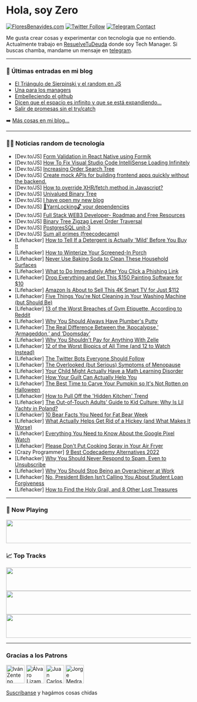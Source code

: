 # Hola, soy Zero

[![FloresBenavides.com](https://img.shields.io/website?down_message=oops&label=MiBlog&style=for-the-badge&up_message=online&url=https%3A%2F%2Ffloresbenavides.com)](https://floresbenavides.com) [![Twitter Follow](https://img.shields.io/twitter/follow/ZeroDragon?color=%231DA1F2&label=Follow&logo=twitter&logoColor=ffffff&style=for-the-badge)](https://twitter.com/zerodragon) [![Telegram Contact](https://img.shields.io/badge/escr%C3%ADbeme-ZeroDragon-%2326A5E4?style=for-the-badge&logo=telegram)](https://t.me/zerodragon)

Me gusta crear cosas y experimentar con tecnología que no entiendo.
Actualmente trabajo en [ResuelveTuDeuda](http://github.com/resuelve) donde soy Tech Manager.
Si buscas chamba, mandame un mensaje en [telegram](https://t.me/zerodragon).

---

### 📕 Últimas entradas en mi blog
<!-- BLOG-POST-LIST:START -->
- [El Triángulo de Sierpinski y el random en JS](https://floresbenavides.com/el-triangulo-de-sierpinski-y-el-random-en-js/)
- [Una para los managers](https://floresbenavides.com/una-para-los-managers/)
- [Embelleciendo el github](https://floresbenavides.com/embelleciendo-el-github/)
- [Dicen que el espacio es infinito y que se está expandiendo…](https://floresbenavides.com/dicen-que-el-espacio-es-infinito-y-que-se-esta-expandiendo/)
- [Salir de promesas sin el try/catch](https://floresbenavides.com/salir-de-promesas-sin-el-try-catch/)
<!-- BLOG-POST-LIST:END -->

➡️ [Más cosas en mi blog...](https://floresbenavides.com)

---

### 👨‍💻 Noticias random de tecnología
<!-- TECH-POSTS:START -->
- [Dev.to/JS] [Form Validation in React Native using Formik](https://dev.to/daryllukas/form-validation-in-react-native-using-formik-mn9)
- [Dev.to/JS] [How To Fix Visual Studio Code IntelliSense Loading Infinitely](https://dev.to/dsibinski/how-to-fix-visual-studio-code-intellisense-loading-infinitely-do9)
- [Dev.to/JS] [Increasing Order Search Tree](https://dev.to/zeeshanali0704/increasing-order-search-tree-4gfe)
- [Dev.to/JS] [Create mock APIs for building frontend apps quickly without the backend.](https://dev.to/sivaneshs/create-mock-apis-for-building-frontend-apps-quickly-without-the-backend-2lm2)
- [Dev.to/JS] [How to override XHR/fetch method in Javascript?](https://dev.to/iserioton/how-to-override-xhrfetch-method-in-javascript-g44)
- [Dev.to/JS] [Univalued Binary Tree](https://dev.to/zeeshanali0704/univalued-binary-tree-3cpf)
- [Dev.to/JS] [I have open my new blog](https://dev.to/devcoder1432/i-have-open-my-new-blog-3lg5)
- [Dev.to/JS] [🧶YarnLocking🔓 your dependencies](https://dev.to/thekashey/yarnlocking-your-dependencies-59n0)
- [Dev.to/JS] [Full Stack WEB3 Developer- Roadmap and Free Resources](https://dev.to/ayaaneth/full-stack-web3-developer-roadmap-and-free-resources-1chm)
- [Dev.to/JS] [Binary Tree Zigzag Level Order Traversal](https://dev.to/zeeshanali0704/binary-tree-zigzag-level-order-traversal-11c3)
- [Dev.to/JS] [PostgresSQL unit-3](https://dev.to/asadullohruziev/postgressql-unit-3-4i33)
- [Dev.to/JS] [Sum all primes &lpar;freecodecamp&rpar;](https://dev.to/jm6229/sum-all-primes-freecodecamp-1bg1)
- [Lifehacker] [How to Tell If a Detergent is Actually &#39;Mild&#39; Before You Buy It](https://lifehacker.com/how-to-tell-if-a-detergent-is-actually-mild-before-you-1849629046)
- [Lifehacker] [How to Winterize Your Screened-In Porch](https://lifehacker.com/how-to-winterize-your-screened-in-porch-1849629051)
- [Lifehacker] [Never Use Baking Soda to Clean These Household Surfaces](https://lifehacker.com/never-use-baking-soda-to-clean-these-household-surfaces-1849629056)
- [Lifehacker] [What to Do Immediately After You Click a Phishing Link](https://lifehacker.com/what-to-do-immediately-after-you-click-a-phishing-link-1849632419)
- [Lifehacker] [Drop Everything and Get This $150 Painting Software for $10](https://lifehacker.com/drop-everything-and-get-this-150-painting-software-for-1849632251)
- [Lifehacker] [Amazon Is About to Sell This 4K Smart TV for Just $112](https://lifehacker.com/amazon-is-about-to-sell-this-4k-smart-tv-for-just-112-1849631844)
- [Lifehacker] [Five Things You&#39;re Not Cleaning in Your Washing Machine &lpar;but Should Be&rpar;](https://lifehacker.com/five-things-youre-not-cleaning-in-your-washing-machine-1849631969)
- [Lifehacker] [13 of the Worst Breaches of Gym Etiquette, According to Reddit](https://lifehacker.com/13-of-the-worst-breaches-of-gym-etiquette-according-to-1849631579)
- [Lifehacker] [Why You Should Always Have Plumber&#39;s Putty](https://lifehacker.com/why-you-should-always-have-plumbers-putty-1849630955)
- [Lifehacker] [The Real Difference Between the ‘Apocalypse,’ ‘Armageddon,’ and ‘Doomsday’](https://lifehacker.com/the-real-difference-between-the-apocalypse-armagedd-1849631390)
- [Lifehacker] [Why You Shouldn&#39;t Pay for Anything With Zelle](https://lifehacker.com/why-you-shouldnt-pay-for-anything-with-zelle-1849631440)
- [Lifehacker] [12 of the Worst Biopics of All Time &lpar;and 12 to Watch Instead&rpar;](https://lifehacker.com/12-of-the-worst-biopics-of-all-time-and-12-to-watch-in-1849625166)
- [Lifehacker] [The Twitter Bots Everyone Should Follow](https://lifehacker.com/the-twitter-bots-everyone-should-follow-1849630465)
- [Lifehacker] [The Overlooked &lpar;but Serious&rpar; Symptoms of Menopause](https://lifehacker.com/the-overlooked-but-serious-symptoms-of-menopause-1849628794)
- [Lifehacker] [Your Child Might Actually Have a Math Learning Disorder](https://lifehacker.com/your-child-might-actually-have-a-math-learning-disorder-1849627701)
- [Lifehacker] [How Your Guilt Can Actually Help You](https://lifehacker.com/how-your-guilt-can-actually-help-you-1849630252)
- [Lifehacker] [The Best Time to Carve Your Pumpkin so It&#39;s Not Rotten on Halloween](https://lifehacker.com/the-best-time-to-carve-your-pumpkin-so-its-not-rotten-o-1849624529)
- [Lifehacker] [How to Pull Off the &#39;Hidden Kitchen&#39; Trend](https://lifehacker.com/how-to-pull-off-the-hidden-kitchen-trend-1849628983)
- [Lifehacker] [The Out-of-Touch Adults’ Guide to Kid Culture: Why Is Lil Yachty in Poland?](https://lifehacker.com/the-out-of-touch-adults-guide-to-kid-culture-why-is-l-1849628637)
- [Lifehacker] [10 Bear Facts You Need for Fat Bear Week](https://lifehacker.com/10-bear-facts-you-need-for-fat-bear-week-1849627121)
- [Lifehacker] [What Actually Helps Get Rid of a Hickey &lpar;and What Makes It Worse&rpar;](https://lifehacker.com/what-actually-helps-get-rid-of-a-hickey-and-what-makes-1849626619)
- [Lifehacker] [Everything You Need to Know About the Google Pixel Watch](https://lifehacker.com/everything-you-need-to-know-about-the-google-pixel-watc-1849624469)
- [Lifehacker] [Please Don&#39;t Put Cooking Spray in Your Air Fryer](https://lifehacker.com/please-dont-put-cooking-spray-in-your-air-fryer-1849626915)
- [Crazy Programmer] [9 Best Codecademy Alternatives 2022](https://www.thecrazyprogrammer.com/2022/10/codecademy-alternatives.html)
- [Lifehacker] [Why You Should Never Respond to Spam, Even to Unsubscribe](https://lifehacker.com/why-you-should-never-respond-to-spam-even-to-unsubscri-1849626928)
- [Lifehacker] [Why You Should Stop Being an Overachiever at Work](https://lifehacker.com/why-you-should-stop-being-an-overachiever-at-work-1849625768)
- [Lifehacker] [No, President Biden Isn’t Calling You About Student Loan Forgiveness](https://lifehacker.com/no-president-biden-isn-t-calling-you-about-student-loa-1849625042)
- [Lifehacker] [How to Find the Holy Grail, and 8 Other Lost Treasures](https://lifehacker.com/how-to-find-the-holy-grail-and-8-other-lost-treasures-1849626387)<!-- TECH-POSTS:END -->

---

### 🎵 Now Playing
<a href="https://spotify-now-playing-dun.vercel.app/now-playing?open"><img src="https://spotify-now-playing-dun.vercel.app/now-playing" width="540" height="64"></a>

### 📈 Top Tracks
<a href="https://spotify-now-playing-dun.vercel.app/top-tracks?i=1&open"><img src="https://spotify-now-playing-dun.vercel.app/top-tracks?i=1" width="540" height="64"></a>
<a href="https://spotify-now-playing-dun.vercel.app/top-tracks?i=2&open"><img src="https://spotify-now-playing-dun.vercel.app/top-tracks?i=2" width="540" height="64"></a>
<a href="https://spotify-now-playing-dun.vercel.app/top-tracks?i=3&open"><img src="https://spotify-now-playing-dun.vercel.app/top-tracks?i=3" width="540" height="64"></a>

---

### Gracias a los Patrons
[<img src="https://avatars.githubusercontent.com/u/243380?v=4" alt="Iván Zenteno" width="50px">](https://github.com/k001) [<img src="https://avatars.githubusercontent.com/u/19955639?v=4" alt="Álvaro Lizama" width="50px">](https://github.com/alvarolizama) [<img src="https://avatars.githubusercontent.com/u/2718753?v=4" alt="Juan Carlos Ruiz" width="50px">](https://github.com/JuanCrg90) [<img src="https://avatars.githubusercontent.com/u/37025?v=4" alt="Jorge Medrano" width="50px">](https://github.com/h1pp1e) 

[Suscríbanse](https://www.patreon.com/zerodragon) y hagámos cosas chidas
